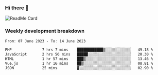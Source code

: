 ### Hi there 👋

<!--
**itzcy/itzcy** is a ✨ _special_ ✨ repository because its `README.md` (this file) appears on your GitHub profile.

Here are some ideas to get you started:

- 🔭 I’m currently working on ...
- 🌱 I’m currently learning ...
- 👯 I’m looking to collaborate on ...
- 🤔 I’m looking for help with ...
- 💬 Ask me about ...
- 📫 How to reach me: ...
- 😄 Pronouns: ...
- ⚡ Fun fact: ...
-->
![ReadMe Card](https://github-readme-stats.vercel.app/api?username=itzcy&show_icons=true&title_color=2d3198&icon_color=797cb8&text_color=24292e&bg_color=f6f8fa)

### Weekly development breakdown
<!--START_SECTION:waka-->

```txt
From: 07 June 2023 - To: 14 June 2023

PHP              7 hrs 7 mins    ████████████▒░░░░░░░░░░░░   49.18 %
JavaScript       2 hrs 56 mins   █████░░░░░░░░░░░░░░░░░░░░   20.30 %
HTML             1 hr 57 mins    ███▒░░░░░░░░░░░░░░░░░░░░░   13.46 %
Vue.js           1 hr 16 mins    ██▒░░░░░░░░░░░░░░░░░░░░░░   08.81 %
JSON             25 mins         ▓░░░░░░░░░░░░░░░░░░░░░░░░   02.90 %
```

<!--END_SECTION:waka-->
